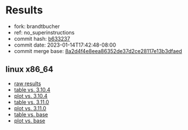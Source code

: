 # Results

- fork: brandtbucher
- ref: no_superinstructions
- commit hash: [b633237](https://github.com/brandtbucher/cpython/commit/b633237)
- commit date: 2023-01-14T17:42:48-08:00
- commit merge base: [8a2d4f4e8eea86352de37d2ce28117e13b3dfaed](https://github.com/brandtbucher/cpython/commit/8a2d4f4e8eea86352de37d2ce28117e13b3dfaed)

## linux x86_64

- [raw results](bm-20230114-linux-x86_64-brandtbucher-no_superinstructions-3.12.0a4%2B-b633237.json)
- [table vs. 3.10.4](bm-20230114-linux-x86_64-brandtbucher-no_superinstructions-3.12.0a4%2B-b633237-vs-3.10.4.md)
- [plot vs. 3.10.4](bm-20230114-linux-x86_64-brandtbucher-no_superinstructions-3.12.0a4%2B-b633237-vs-3.10.4.png)
- [table vs. 3.11.0](bm-20230114-linux-x86_64-brandtbucher-no_superinstructions-3.12.0a4%2B-b633237-vs-3.11.0.md)
- [plot vs. 3.11.0](bm-20230114-linux-x86_64-brandtbucher-no_superinstructions-3.12.0a4%2B-b633237-vs-3.11.0.png)
- [table vs. base](bm-20230114-linux-x86_64-brandtbucher-no_superinstructions-3.12.0a4%2B-b633237-vs-base.md)
- [plot vs. base](bm-20230114-linux-x86_64-brandtbucher-no_superinstructions-3.12.0a4%2B-b633237-vs-base.png)

